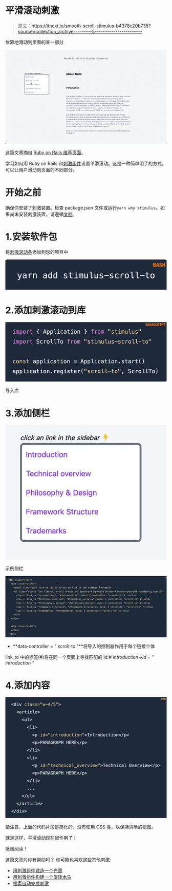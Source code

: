 # 平滑滚动刺激

> 原文：<https://itnext.io/smooth-scroll-stimulus-b4378c20b735?source=collection_archive---------5----------------------->

优雅地滑动到页面的某一部分

![](img/c414b9095de0c999b053c3bc85b5616e.png)

这篇文章摘自 [Ruby on Rails 维基页面](https://en.wikipedia.org/wiki/Ruby_on_Rails)。

学习如何用 Ruby on Rails 和[刺激组件](https://github.com/stimulus-components)设置平滑滚动。这是一种简单明了的方式，可以让用户滑动到页面的不同部分。

# 开始之前

确保你安装了刺激装置。检查 package.json 文件或运行`yarn why stimulus`。如果尚未安装刺激装置，请遵循[文档](https://stimulus.hotwire.dev/handbook/installing)。

# 1.安装软件包

将[刺激滚动条](https://stimulus-components.netlify.app/docs/components/stimulus-scroll-to/)添加到您的项目中

![](img/94902619fd9f11026a5ebc73f74f0bca.png)

# 2.添加刺激滚动到库

![](img/3b9f449fd1871097ff3e553f886dfe38.png)

导入库

# 3.添加侧栏

![](img/67e5a3db788b86b6be820a225f3c70be.png)

示例侧栏

![](img/f64f5aff5ab16fe7e67f307a0c06e441.png)

*   **data-controller = " scroll-to "**将导入的控制器作用于每个链接个体

link_to 中的标签(#)将在同一个页面上寻找匹配的 id:*# introduction->id = " introduction "*

# 4.添加内容

![](img/b20b5d8d7cfbc4c19fcb14207030d6ee.png)

请注意，上面的代码片段是简化的，没有使用 CSS 类，以保持清晰的视图。

就是这样，平滑滚动现在起作用了！

感谢阅读！

这篇文章对你有帮助吗？
你可能也喜欢这些其他刺激:

*   [用刺激组件建造一个光廊](/build-a-light-gallery-with-stimulus-components-84ba56f3cee9?sk=927f8f7753ae4f073be84feaa8ac313e)
*   [用刺激组件构建一个旋转木马](https://medium.com/better-programming/build-a-carousel-with-ruby-on-rails-and-the-stimulus-components-library-22b1b5e1e682?sk=50c1b58f427632b403f8db8e7cad2aed)
*   [搜索自动完成刺激](/search-autocomplete-stimulus-4e941df54d39?sk=a09dbf0e1ca8cd2f544ba34b78f739f0)